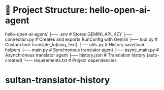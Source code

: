 # 📁 Project Structure: hello-open-ai-agent


hello-open-ai-agent/
├── .env                      # Stores GEMINI_API_KEY
├── connection.py            # Creates and exports RunConfig with Gemini
├── tool.py                  # Custom tool: translate_to(lang, text)
├── utils.py                 # History save/load helpers
├── main.py                  # Synchronous translator agent
├── async_main.py            # Asynchronous translator agent
├── history.json             # Translation history (auto-created)
└── requirements.txt         # Project dependencies



# sultan-translator-history

